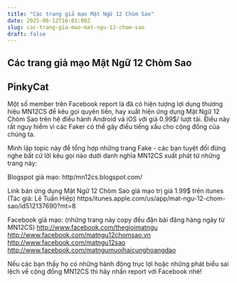 ```yaml
---
title: "Các trang giả mạo Mật Ngữ 12 Chòm Sao"
date: 2025-06-12T16:01:00Z
slug: cac-trang-gia-mao-mat-ngu-12-chom-sao
draft: false
---
```


## Các trang giả mạo Mật Ngữ 12 Chòm Sao

## PinkyCat

Một số member trên Facebook report là đã có hiện tượng lợi dụng thương hiệu MN12CS để kêu gọi quyên tiền, hay xuất hiện ứng dụng Mật Ngữ 12 Chòm Sao trên hệ điều hành Android và iOS với giá 0.99$/ lượt tải. Điều này rất nguy hiểm vì các Faker có thể gây điều tiếng xấu cho cộng đồng của chúng ta.
 
Mình lập topic này để tổng hợp những trang Fake - các bạn tuyệt đối đừng nghe bất cứ lời kêu gọi nào dưới danh nghĩa MN12CS xuất phát từ những trang này:
 
Blogspot giả mạo: http/mn12cs.blogspot.com/
 
Link bán ứng dụng Mật Ngữ 12 Chòm Sao giả mạo trị giá 1.99$ trên itunes (Tác giả: Lê Tuấn Hiệp)
https/itunes.apple.com/us/app/mat-ngu-12-chom-sao/id512137690?mt=8
 
Facebook giả mạo: (những trang này copy đều đặn bài đăng hàng ngày từ MN12CS)
http://www.facebook.com/thegioimatngu
http://www.facebook.com/matngu12chomsao.vn
http://www.facebook.com/matngu12sao
http://www.facebook.com/matngumuoihaicunghoangdao
 
Nếu các bạn thấy họ có những hành động trục lợi hoặc những phát biểu sai lệch về cộng đồng MN12CS thì hãy nhấn report với Facebook nhé!